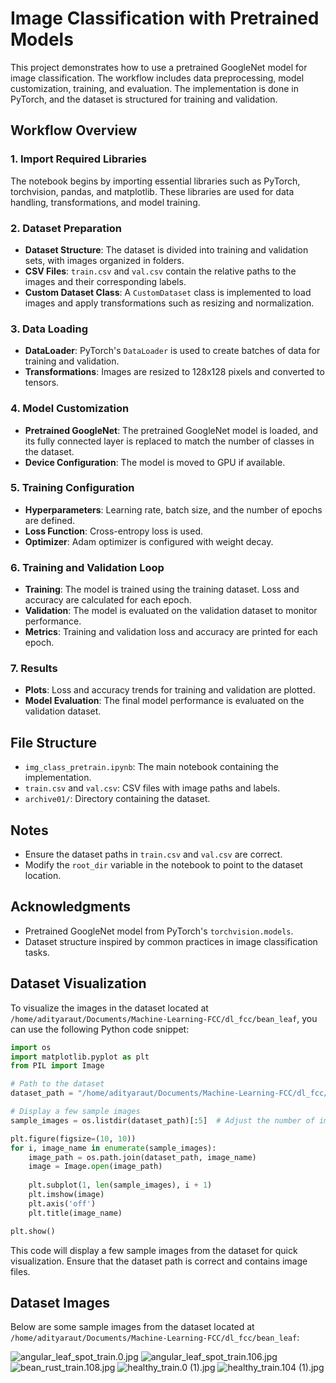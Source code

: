 # Image Classification with Pretrained Models

This project demonstrates how to use a pretrained GoogleNet model for image classification. The workflow includes data preprocessing, model customization, training, and evaluation. The implementation is done in PyTorch, and the dataset is structured for training and validation.

## Workflow Overview

### 1. Import Required Libraries
The notebook begins by importing essential libraries such as PyTorch, torchvision, pandas, and matplotlib. These libraries are used for data handling, transformations, and model training.

### 2. Dataset Preparation
- **Dataset Structure**: The dataset is divided into training and validation sets, with images organized in folders.
- **CSV Files**: `train.csv` and `val.csv` contain the relative paths to the images and their corresponding labels.
- **Custom Dataset Class**: A `CustomDataset` class is implemented to load images and apply transformations such as resizing and normalization.

### 3. Data Loading
- **DataLoader**: PyTorch's `DataLoader` is used to create batches of data for training and validation.
- **Transformations**: Images are resized to 128x128 pixels and converted to tensors.

### 4. Model Customization
- **Pretrained GoogleNet**: The pretrained GoogleNet model is loaded, and its fully connected layer is replaced to match the number of classes in the dataset.
- **Device Configuration**: The model is moved to GPU if available.

### 5. Training Configuration
- **Hyperparameters**: Learning rate, batch size, and the number of epochs are defined.
- **Loss Function**: Cross-entropy loss is used.
- **Optimizer**: Adam optimizer is configured with weight decay.

### 6. Training and Validation Loop
- **Training**: The model is trained using the training dataset. Loss and accuracy are calculated for each epoch.
- **Validation**: The model is evaluated on the validation dataset to monitor performance.
- **Metrics**: Training and validation loss and accuracy are printed for each epoch.

### 7. Results
- **Plots**: Loss and accuracy trends for training and validation are plotted.
- **Model Evaluation**: The final model performance is evaluated on the validation dataset.

## File Structure
- `img_class_pretrain.ipynb`: The main notebook containing the implementation.
- `train.csv` and `val.csv`: CSV files with image paths and labels.
- `archive01/`: Directory containing the dataset.

## Notes
- Ensure the dataset paths in `train.csv` and `val.csv` are correct.
- Modify the `root_dir` variable in the notebook to point to the dataset location.

## Acknowledgments
- Pretrained GoogleNet model from PyTorch's `torchvision.models`.
- Dataset structure inspired by common practices in image classification tasks.

## Dataset Visualization

To visualize the images in the dataset located at `/home/adityaraut/Documents/Machine-Learning-FCC/dl_fcc/bean_leaf`, you can use the following Python code snippet:

```python
import os
import matplotlib.pyplot as plt
from PIL import Image

# Path to the dataset
dataset_path = "/home/adityaraut/Documents/Machine-Learning-FCC/dl_fcc/bean_leaf"

# Display a few sample images
sample_images = os.listdir(dataset_path)[:5]  # Adjust the number of images to display

plt.figure(figsize=(10, 10))
for i, image_name in enumerate(sample_images):
    image_path = os.path.join(dataset_path, image_name)
    image = Image.open(image_path)
    
    plt.subplot(1, len(sample_images), i + 1)
    plt.imshow(image)
    plt.axis('off')
    plt.title(image_name)

plt.show()
```

This code will display a few sample images from the dataset for quick visualization. Ensure that the dataset path is correct and contains image files.

## Dataset Images

Below are some sample images from the dataset located at `/home/adityaraut/Documents/Machine-Learning-FCC/dl_fcc/bean_leaf`:

![angular_leaf_spot_train.0.jpg](bean_leaf/angular_leaf_spot_train.0.jpg)
![angular_leaf_spot_train.106.jpg](bean_leaf/angular_leaf_spot_train.106.jpg)
![bean_rust_train.108.jpg](bean_leaf/bean_rust_train.108.jpg)
![healthy_train.0 (1).jpg](bean_leaf/healthy_train.0%20(1).jpg)
![healthy_train.104 (1).jpg](bean_leaf/healthy_train.104%20(1).jpg)